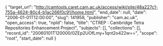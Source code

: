 {
  "target_url": "http://camtools.caret.cam.ac.uk/access/wiki/site/48a227c1-755a-4624-80c4-b1ac266f0c91/home.html", 
  "end_date": null, 
  "date": "2006-01-01T12:00:00", 
  "slug": 141958, 
  "publisher": "cam.ac.uk", 
  "open_access": true, 
  "npld": false, 
  "title": "CTREP : Cambridge Tetra Repositories Enhancement Project", 
  "subjects": [], 
  "collections": [], 
  "record_id": "20060101T120000/0ZEp2UOfLmy+1qnt2o422w==", 
  "scope": "root", 
  "start_date": null
}


